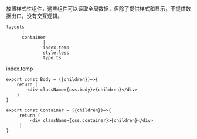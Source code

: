 放置样式性组件，这些组件可以读取全局数据，但除了提供样式和显示，不提供数据出口，没有交互逻辑。

```
layouts
      |
      container
              |
              index.temp
              style.less
              type.ts
```
 index.temp        
```tsx
export const Body = ({children})=>{
    return (
        <div className={css.body}>{children}</div>
    )        
}

export const Container = ({children})=>{
     return (
         <div className={css.container}>{children}</div>
     )        
}
```